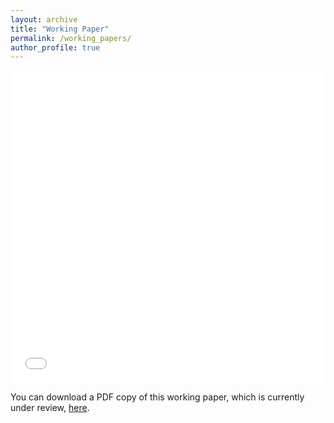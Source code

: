 ```yaml
---
layout: archive
title: "Working Paper"
permalink: /working_papers/
author_profile: true
---
```


<iframe src="/files/resistance_coltman-cormier.pdf" width="100%" height="500" frameborder="no" border="0" marginwidth="0" marginheight="0"></iframe>

You can download a PDF copy of this working paper, which is currently under review, [here](/files/resistance_coltman-cormier.pdf).

